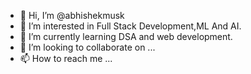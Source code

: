 - 👋 Hi, I’m @abhishekmusk
- 👀 I’m interested in Full Stack Development,ML And AI.
- 🌱 I’m currently learning DSA and web development.
- 💞️ I’m looking to collaborate on ...
- 📫 How to reach me ...

<!---
abhishekmusk/abhishekmusk is a ✨ special ✨ repository because its `README.md` (this file) appears on your GitHub profile.
You can click the Preview link to take a look at your changes.
--->
